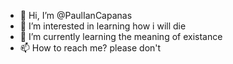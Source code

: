 - 👋 Hi, I’m @PaulIanCapanas
- 👀 I’m interested in learning how i will die
- 🌱 I’m currently learning the meaning of existance
- 📫 How to reach me? please don't
<!---
PaulIanCapanas/PaulIanCapanas is a ✨ special ✨ repository because its `README.md` (this file) appears on your GitHub profile.
You can click the Preview link to take a look at your changes.
--->
